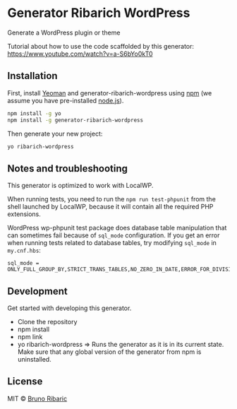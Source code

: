 # Generator Ribarich WordPress

Generate a WordPress plugin or theme

Tutorial about how to use the code scaffolded by this generator: https://www.youtube.com/watch?v=a-S6bYo0kT0

## Installation

First, install [Yeoman](http://yeoman.io) and generator-ribarich-wordpress using [npm](https://www.npmjs.com/) (we assume you have pre-installed [node.js](https://nodejs.org/)).

```bash
npm install -g yo
npm install -g generator-ribarich-wordpress
```

Then generate your new project:

```bash
yo ribarich-wordpress
```

## Notes and troubleshooting

This generator is optimized to work with LocalWP.

When running tests, you need to run the `npm run test-phpunit` from the shell launched by LocalWP, because it will contain all the required PHP extensions.

WordPress wp-phpunit test package does database table manipulation that can sometimes fail because of `sql_mode` configuration. If you get an error when running tests related to database tables, try modifying `sql_mode` in `my.cnf.hbs`:


```
sql_mode = ONLY_FULL_GROUP_BY,STRICT_TRANS_TABLES,NO_ZERO_IN_DATE,ERROR_FOR_DIVISION_BY_ZERO,NO_ENGINE_SUBSTITUTION
```

## Development

Get started with developing this generator.

- Clone the repository
- npm install
- npm link
- yo ribarich-wordpress => Runs the generator as it is in its current state. Make sure that any global version of the generator from npm is uninstalled.

## License

MIT © [Bruno Ribaric](https://ribarich.me/)


[npm-image]: https://badge.fury.io/js/generator-ribarich-wordpress.svg
[npm-url]: https://npmjs.org/package/generator-ribarich-wordpress

